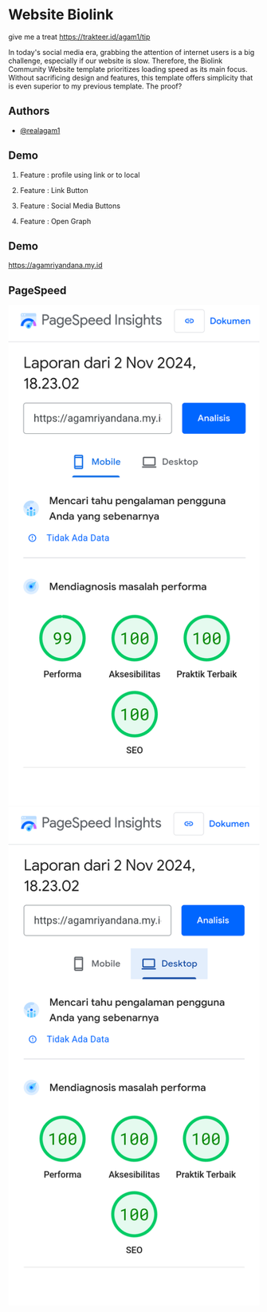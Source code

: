 
# Website Biolink
give me a treat
https://trakteer.id/agam1/tip

In today's social media era, grabbing the attention of internet users is a big challenge, especially if our website is slow. Therefore, the Biolink Community Website template prioritizes loading speed as its main focus. Without sacrificing design and features, this template offers simplicity that is even superior to my previous template. The proof?


## Authors

- [@realagam1](https://www.instagram.com/realagam1/)

## Demo
1. Feature : profile using link or to local 

2. Feature : Link Button

3. Feature  : Social Media Buttons

4. Feature  : Open Graph

## Demo

https://agamriyandana.my.id


## PageSpeed 
<img src="Screenshot_2024-11-02-18-23-47-053_com.android.chrome.png" />
<img src="Screenshot_2024-11-02-18-24-09-160_com.android.chrome.png" />
